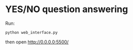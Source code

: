 YES/NO question answering
=========================

Run:

	python web_interface.py

then open http://0.0.0.0:5500/
